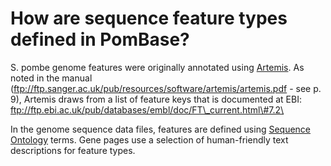 # How are sequence feature types defined in PomBase?
<!-- pombase_categories: Finding data,Genome statistics and lists -->

S. pombe genome features were originally annotated using
[Artemis](http://www.sanger.ac.uk/science/tools/artemis). As noted
in the manual
(ftp://ftp.sanger.ac.uk/pub/resources/software/artemis/artemis.pdf - see
p. 9), Artemis draws from a list of feature keys that is documented at
EBI: ftp://ftp.ebi.ac.uk/pub/databases/embl/doc/FT\_current.html\#7.2\

In the genome sequence data files, features are defined using
[Sequence Ontology](http://sequenceontology.org/) terms. Gene pages
use a selection of human-friendly text descriptions for feature types.

